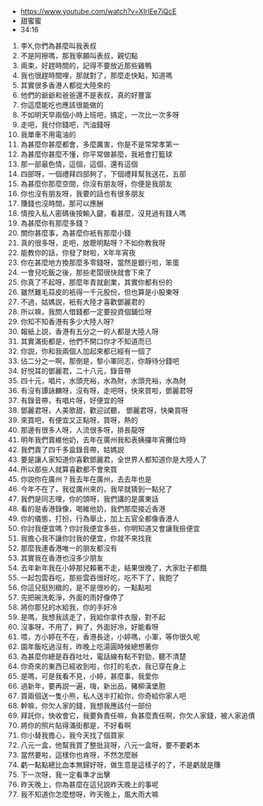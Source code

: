 - https://www.youtube.com/watch?v=XlrlEe7iQcE
- 甜蜜蜜
- 34:16

1. 李X,你們為甚麼叫我表叔
1. 不是阿擦嗎，那我寧願叫表叔，親切點
1. 兩束，好趕時間的，記得不要放近那些雞鴨
1. 我也很趕時間哩，那就對了，那麼走快點，知道嗎
1. 其實很多香港人都從大陸來的
1. 他們的爺爺和爸爸還不是表叔，真的好豐富
1. 你這麼能吃也應該很能做的
1. 不如明天早兩個小時上班吧，搞定，一次比一次多呀
1. 走吧，我付你錢吧，汽油錢呀
1. 我單車不用電油的
1. 為甚麼你甚麼都會，多麼厲害，你是不是常常孝第一
1. 為甚麼你甚麼不懂，你平常做甚麼，我衹會打籃球
1. 那一部最色情，這個，這個，還有這個
1. 四部呀，一個禮拜四部夠了，下個禮拜幫我送花，五部
1. 為甚麼你那麼空間，你沒有朋友呀，你便是我朋友
1. 你也沒有朋友呀，我要的話也有很多朋友
1. 賺錢也沒時間，那可以應酬
1. 情按入私人密碼後按輸入鍵，看甚麼，沒見過有錢人嗎
1. 為甚麼你有那麼多錢？
1. 關你甚麼事，為甚麼你衹有那麼小錢
1. 真的很多呀，走吧，放聰明點呀？不如你教我呀
1. 能教你的話，你發了財啦，X年年宵夜
1. 你在甚麼地方換那麼多零錢呀，當然是銀行啦，笨蛋
1. 一會兒吃飯之後，那些老闆很快就會下來了
1. 你真了不起呀，那麼年青就創業，其實你都有份的
1. 雖然難毛蒜皮的衹得一千元股份，但也算是小股東呀
1. 不過，姑媽説，衹有大陸才喜歡鄧麗君的
1. 所以嘛，我問人借錢都一定要投資個鋪位呀
1. 你知不知香港有多少大陸人呀?
1. 報紙上説，香港有五分之一的人都是大陸人呀
1. 其實滿街都是，他們不開口你才不知道而已
1. 你説，你和我兩個人加起來都已經有一個了
1. 佔二分之一啊，那倒是，黎小軍同志，你靜待分錢吧
1. 好悦耳的鄧麗君，二十八元，錄音帶
1. 四十元，唱片，水頭充裕，水為財，水頭充裕，水為財
1. 有沒有譚詠麟呀，沒有呀，走吧呀，快來買啦，鄧麗君呀
1. 有錄音帶，有唱片呀，好便宜的呀
1. 鄧麗君呀，人美歌甜，歡迎試聽， 鄧麗君呀，快樂買呀
1. 來買吧，有便宜又正點呀，買呀，熱的
1. 那邊有很多人呀，人流很多呀，排長龍呀
1. 明年我們賣維他奶，去年在廣州我和表姨攞年宵攤位時
1. 我們賣了四千多盒錄音帶，姑媽説
1. 要是讓人家知道你喜歡鄧麗君，全世界人都知道你是大陸人了
1. 所以那些人就算喜歡都不會來買
1. 你説你在廣州？我去年在廣州，去去年也是
1. 今年不在了，我從廣州來的，我早就猜到一點兒了
1. 我們是同志哩，你的頭呀，我們講的是廣東話
1. 看的是香港錄像，喝維他奶，我們那麼接近香港
1. 你的儀態，打扮，行為舉止，加上五官全都像香港人
1. 你討我便宜嗎？你討我便宜多些，你明知道又會讓我撿便宜
1. 我擔心我不讓你討我的便宜，你就不來找我
1. 那麼我連香港唯一的朋友都沒有
1. 其實我在香港也沒多少朋友
1. 去年新年我在小婷那兒賴著不走，結果很晚了，大家肚子都餓
1. 一起包雲吞吃，那些雲吞很好吃，吃不下了，我飽了
1. 你這兒挺別緻的，是不是很吵的，一點點啦
1. 先把碗洗乾淨，外面的雨好像停了
1. 將你那兒的水給我，你的手好冷
1. 是嗎，我想我該走了，我給你拿件衣服，對不起
1. 沒事呀，不用了，夠了，外面好冷，好能看呀
1. 喂，方小婷在不在，香港長途，小婷嗎，小軍，等你很久呢
1. 園年飯吃過沒有，昨晚上吃湯圓時候總想著你
1. 為甚麼你總是吞吞吐吐，電話線有點不對勁，聽不清楚
1. 你奇來的東西已經收到啦，你打的毛衣，我已穿在身上
1. 是嗎，可是我看不見，小婷，甚麼事，我愛你
1. 過新年，要再説一遍，嗨，新出品，豬柳漢堡胞
1. 買兩個送一隻小熊，私人送半打給你，你奇給你家人吧
1. 幹嘛，你欠人家的錢，我想我應該付一部份
1. 拜託你，快收會它，我要負責任嘛，負甚麼責任啊，你欠人家錢，被人家追債
1. 將你的照片貼得滿街都是，不好看啊
1. 你小替我擔心，我今天找了個買家
1. 八元一盒，他幫我買了整批貨呀，八元一盒呀，要不要虧本
1. 當然要啦，這樣你也肯呀，不然怎麼辦
1. 虧一點點總比血本無歸好呀，做生意是這樣子的了，不是虧就是賺
1. 下一次呀，我一定看準才出擊
1. 昨天晚上，你為甚麼在這兒説昨天晚上的事呢
1. 我不知道你怎麼想呀，昨天晚上，風大雨大嘛
